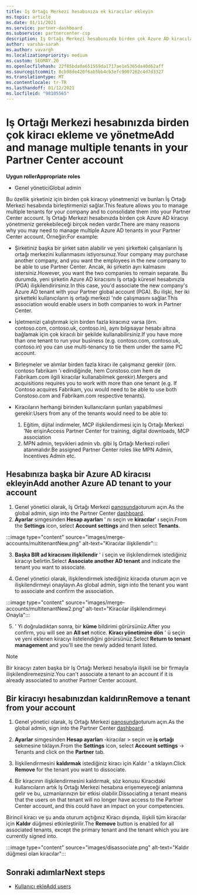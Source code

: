 ```yaml
---
title: Iş Ortağı Merkezi hesabınıza ek kiracılar ekleyin
ms.topic: article
ms.date: 01/11/2021
ms.service: partner-dashboard
ms.subservice: partnercenter-csp
description: Iş Ortağı Merkezi hesabınızda birden çok Azure AD kiracılarının nasıl ekleneceğini, birleştireceğinizi veya yönetileceğini öğrenin. Bunu yapmak isteyebileceğiniz bazı nedenler hakkında bilgi edinin.
author: varsha-sarah
ms.author: vavargh
ms.localizationpriority: medium
ms.custom: SEOMAY.20
ms.openlocfilehash: 22f85bda0a651559da1717ae1e5365da40d62aff
ms.sourcegitcommit: 8cb98de420f6ab5bb4cb3efc9007262c4d7d3327
ms.translationtype: MT
ms.contentlocale: tr-TR
ms.lasthandoff: 01/12/2021
ms.locfileid: "98105565"
---
```

# <a name="add-and-manage-multiple-tenants-in-your-partner-center-account"></a><span data-ttu-id="af074-104">Iş Ortağı Merkezi hesabınızda birden çok kiracı ekleme ve yönetme</span><span class="sxs-lookup"><span data-stu-id="af074-104">Add and manage multiple tenants in your Partner Center account</span></span>


<span data-ttu-id="af074-105">**Uygun roller**</span><span class="sxs-lookup"><span data-stu-id="af074-105">**Appropriate roles**</span></span>

- <span data-ttu-id="af074-106">Genel yönetici</span><span class="sxs-lookup"><span data-stu-id="af074-106">Global admin</span></span>

<span data-ttu-id="af074-107">Bu özellik şirketiniz için birden çok kiracıyı yönetmenizi ve bunları İş Ortağı Merkezi hesabında birleştirmenizi sağlar.</span><span class="sxs-lookup"><span data-stu-id="af074-107">This feature allows you to manage multiple tenants for your company and to consolidate them into your Partner Center account.</span></span> <span data-ttu-id="af074-108">Iş Ortağı Merkezi hesabınızda birden çok Azure AD kiracıyı yönetmeniz gerekebileceği birçok neden vardır.</span><span class="sxs-lookup"><span data-stu-id="af074-108">There are many reasons why you may need to manage multiple Azure AD tenants in your Partner Center account.</span></span> <span data-ttu-id="af074-109">Örneğin:</span><span class="sxs-lookup"><span data-stu-id="af074-109">For example:</span></span>

- <span data-ttu-id="af074-110">Şirketiniz başka bir şirket satın alabilir ve yeni şirketteki çalışanların Iş ortağı merkezini kullanmasını istiyorsunuz.</span><span class="sxs-lookup"><span data-stu-id="af074-110">Your company may purchase another company, and you want the employees in the new company to be able to use Partner Center.</span></span> <span data-ttu-id="af074-111">Ancak, iki şirketin ayrı kalmasını istersiniz.</span><span class="sxs-lookup"><span data-stu-id="af074-111">However, you want the two companies to remain separate.</span></span> <span data-ttu-id="af074-112">Bu durumda, yeni şirketin Azure AD kiracısını Iş ortağı küresel hesabınızla (PGA) ilişkilendirirsiniz.</span><span class="sxs-lookup"><span data-stu-id="af074-112">In this case, you'd associate the new company's Azure AD tenant with your Partner global account (PGA).</span></span> <span data-ttu-id="af074-113">Bu ilişki, her iki şirketteki kullanıcıların iş ortağı merkezi 'nde çalışmasını sağlar.</span><span class="sxs-lookup"><span data-stu-id="af074-113">This association would enable users in both companies to work in Partner Center.</span></span>

- <span data-ttu-id="af074-114">İşletmenizi çalıştırmak için birden fazla kiracınız varsa (örn. contoso.com, contoso.uk, contoso.in), aynı bılgısayar hesabı altına bağlamak için çok kiracılı bir şekilde kullanabilirsiniz.</span><span class="sxs-lookup"><span data-stu-id="af074-114">If you have more than one tenant to run your business (e.g. contoso.com, contoso.uk, contoso.in) you can use multi-tenancy to tie them under the same PC account.</span></span>

- <span data-ttu-id="af074-115">Birleşmeler ve alımlar birden fazla kiracı ile çalışmanız gerekir (örn. contoso fabrikam 'ı edindiğinde, hem Constoso.com hem de Fabrikam.com ilgili kiracılar kullanabilmek gerekir).</span><span class="sxs-lookup"><span data-stu-id="af074-115">Mergers and acquisitions requires you to work with more than one tenant (e.g. If Contoso acquires Fabrikam, you would need to be able to use both Constoso.com and Fabrikam.com respective tenants).</span></span>

- <span data-ttu-id="af074-116">Kiracıların herhangi birinden kullanıcıların şunları yapabilmesi gerekir:</span><span class="sxs-lookup"><span data-stu-id="af074-116">Users from any of the tenants would need to be able to:</span></span>
    1.  <span data-ttu-id="af074-117">Eğitim, dijital indirmeler, MCP ilişkilendirmesi için Iş Ortağı Merkezi 'Ne erişin</span><span class="sxs-lookup"><span data-stu-id="af074-117">Access Partner Center for training, digital downloads, MCP association</span></span>
    2.  <span data-ttu-id="af074-118">MPN admin, teşvikleri admin vb. gibi Iş Ortağı Merkezi rolleri atanmalıdır.</span><span class="sxs-lookup"><span data-stu-id="af074-118">Be assigned Partner Center roles like MPN Admin, Incentives Admin etc.</span></span>


## <a name="add-another-azure-ad-tenant-to-your-account"></a><span data-ttu-id="af074-119">Hesabınıza başka bir Azure AD kiracısı ekleyin</span><span class="sxs-lookup"><span data-stu-id="af074-119">Add another Azure AD tenant to your account</span></span>

1. <span data-ttu-id="af074-120">Genel yönetici olarak, Iş Ortağı Merkezi [panosunda](https://partner.microsoft.com/dashboard)oturum açın.</span><span class="sxs-lookup"><span data-stu-id="af074-120">As the global admin, sign into the Partner Center [dashboard](https://partner.microsoft.com/dashboard).</span></span>
1. <span data-ttu-id="af074-121">**Ayarlar** simgesinden **Hesap ayarları** ' nı seçin ve **kiracılar**' ı seçin.</span><span class="sxs-lookup"><span data-stu-id="af074-121">From the **Settings** icon, select **Account settings** and then select **Tenants**.</span></span>
 
:::image type="content" source="images/merge-accounts/multitenantNew.png" alt-text="Kiracılar ilişkilendir"::: 

3. <span data-ttu-id="af074-123">**Başka BIR ad kiracısını ilişkilendir** ' i seçin ve ilişkilendirmek istediğiniz kiracıyı belirtin.</span><span class="sxs-lookup"><span data-stu-id="af074-123">Select **Associate another AD tenant** and indicate the tenant you want to associate.</span></span>

1. <span data-ttu-id="af074-124">Genel yönetici olarak, ilişkilendirmek istediğiniz kiracıda oturum açın ve ilişkilendirmeyi onaylayın.</span><span class="sxs-lookup"><span data-stu-id="af074-124">As global admin, sign into the tenant you want to associate and confirm the association.</span></span> 

:::image type="content" source="images/merge-accounts/multitenantNew2.png" alt-text="Kiracılar ilişkilendirmeyi Onayla"::: 

5. <span data-ttu-id="af074-126">' Yi doğruladıktan sonra, bir **küme** bildirimi görürsünüz.</span><span class="sxs-lookup"><span data-stu-id="af074-126">After you confirm, you will see an **All set** notice.</span></span>  <span data-ttu-id="af074-127">**Kiracı yönetimine dön** ' ü seçin ve yeni eklenen kiracıyı listelendiğini görürsünüz.</span><span class="sxs-lookup"><span data-stu-id="af074-127">Select **Return to tenant management** and you'll see the newly added tenant listed.</span></span> 
 

>[!NOTE]
><span data-ttu-id="af074-128">Bir kiracıyı zaten başka bir Iş Ortağı Merkezi hesabıyla ilişkili ise bir firmayla ilişkilendiremezsiniz.</span><span class="sxs-lookup"><span data-stu-id="af074-128">You can't associate a tenant to an account if it is already associated to another Partner Center account.</span></span>


## <a name="remove-a-tenant-from-your-account"></a><span data-ttu-id="af074-129">Bir kiracıyı hesabınızdan kaldırın</span><span class="sxs-lookup"><span data-stu-id="af074-129">Remove a tenant from your account</span></span>
 
1. <span data-ttu-id="af074-130">Genel yönetici olarak, Iş Ortağı Merkezi [panosunda](https://partner.microsoft.com/dashboard)oturum açın.</span><span class="sxs-lookup"><span data-stu-id="af074-130">As the global admin, sign into the Partner Center [dashboard](https://partner.microsoft.com/dashboard).</span></span>

1. <span data-ttu-id="af074-131">**Ayarlar** simgesinden **Hesap ayarları** -kiracılar > seçin ve **iş ortağı** sekmesine tıklayın.</span><span class="sxs-lookup"><span data-stu-id="af074-131">From the **Settings** icon, select **Account settings** -> Tenants and click on the **Partner** tab.</span></span>
 
3. <span data-ttu-id="af074-132">İlişkilendirmesini **kaldırmak** istediğiniz kiracı için Kaldır ' a tıklayın.</span><span class="sxs-lookup"><span data-stu-id="af074-132">Click **Remove** for the tenant you want to dissociate.</span></span>

4. <span data-ttu-id="af074-133">Bir kiracının ilişkilendirmesini kaldırmak, söz konusu Kiracıdaki kullanıcıların artık Iş Ortağı Merkezi hesabına erişemeyeceği anlamına gelir ve bu, uzmanlarınızın bir etkisi olabilir.</span><span class="sxs-lookup"><span data-stu-id="af074-133">Dissociating a tenant means that the users on that tenant will no longer have access to the Partner Center account, and this could have an impact on your competencies.</span></span> 

<span data-ttu-id="af074-134">Birincil kiracı ve şu anda oturum açtığınız Kiracı dışında, ilişkili tüm kiracılar için **Kaldır** düğmesi etkinleştirilir.</span><span class="sxs-lookup"><span data-stu-id="af074-134">The **Remove** button is enabled for all associated tenants, except the primary tenant and the tenant which you are currently signed into.</span></span>

:::image type="content" source="images/disassociate.png" alt-text="Kaldır düğmesi olan kiracılar":::
 

## <a name="next-steps"></a><span data-ttu-id="af074-136">Sonraki adımlar</span><span class="sxs-lookup"><span data-stu-id="af074-136">Next steps</span></span>

- [<span data-ttu-id="af074-137">Kullanıcı ekle</span><span class="sxs-lookup"><span data-stu-id="af074-137">Add users</span></span>](create-user-accounts-and-set-permissions.md)






